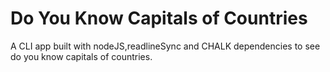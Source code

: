 # Do You Know Capitals of Countries

A CLI app built with nodeJS,readlineSync and CHALK dependencies to see do you know capitals of countries.
